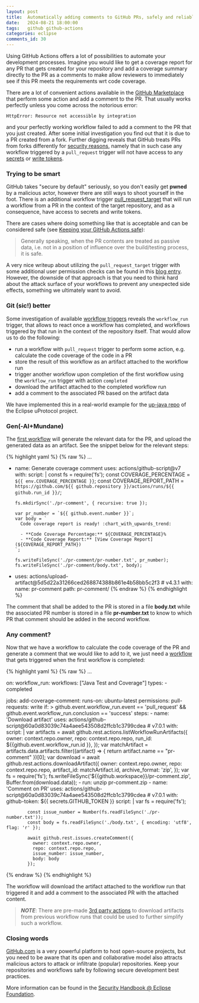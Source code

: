 ```yaml
---
layout: post
title:  Automatically adding comments to GitHub PRs, safely and reliably
date:   2024-08-21 18:00:00
tags:   github github-actions
categories: eclipse
comments_id: 30
---
```


Using GitHub Actions offers a lot of possibilities to automate your development processes. Imagine you 
would like to get a coverage report for any PR that gets created for your repository and add a coverage summary directly
to the PR as a comments to make allow reviewers to immediately see if this PR meets the requirements wrt code coverage.

There are a lot of convenient actions available in the [GitHub Marketplace](https://github.com/marketplace?type=actions) 
that perform some action and add a comment to the PR. That usually works perfectly unless you come across the notorious error:

````{verbatim}
HttpError: Resource not accessible by integration
````

and your perfectly working workflow failed to add a comment to the PR that you just created. After some initial investigation you find out
that it is due to a PR created from a fork. Further digging reveals that GitHub treats PRs from forks differently for [security reasons](https://securitylab.github.com/resources/github-actions-preventing-pwn-requests/), namely
that in such case any workflow triggered by a ```pull_request``` trigger will not have access to any [secrets](https://docs.github.com/en/actions/writing-workflows/choosing-when-your-workflow-runs/events-that-trigger-workflows#workflows-in-forked-repositories) 
or [write tokens](https://docs.github.com/en/actions/security-for-github-actions/security-guides/automatic-token-authentication#permissions-for-the-github_token).

### Trying to be smart

GitHub takes "secure by default" seriously, so you don't easily get **pwned** by a malicious actor, however there are still ways to shoot yourself in the foot.
There is an additional workflow trigger [pull_request_target](https://docs.github.com/en/actions/writing-workflows/choosing-when-your-workflow-runs/events-that-trigger-workflows#pull_request_target) 
that will run a workflow from a PR in the context of the target repository, and as a consequence, have access to secrets and write tokens.

There are cases where doing something like that is acceptable and can be considered safe (see [Keeping your GitHub Actions safe](https://securitylab.github.com/resources/github-actions-preventing-pwn-requests/)):

> Generally speaking, when the PR contents are treated as passive data, i.e. not in a position of influence over the build/testing process, it is safe. 

A very nice writeup about utilizing the ```pull_request_target``` trigger with some additional user permission checks can be found in this [blog entry](https://michaelheap.com/access-secrets-from-forks/). 
However, the downside of that approach is that you need to think hard about the attack surface of your workflows to prevent any unexpected side effects, something we ultimately want to avoid.

### Git (sic!) better

Some investigation of available [workflow triggers](https://docs.github.com/en/actions/writing-workflows/choosing-when-your-workflow-runs/events-that-trigger-workflows) reveals the ```workflow_run```
trigger, that allows to react once a workflow has completed, and workflows triggered by that run in the context of the repository itself. That would allow us to do the following:

- run a workflow with ```pull_request``` trigger to perform some action, e.g. calculate the code coverage of the code in a PR
- store the result of this workflow as an artifact attached to the workflow run
- trigger another workflow upon completion of the first workflow using the ```workflow_run``` trigger with action ```completed```
- download the artifact attached to the completed workflow run
- add a comment to the associated PR based on the artifact data

We have implemented this in a real-world example for the [up-java repo](https://github.com/eclipse-uprotocol/up-java/) of the Eclipse uProtocol project.

### Gen(-AI+Mundane)

The [first workflow](https://github.com/eclipse-uprotocol/up-java/blob/main/.github/workflows/coverage.yml) will generate the relevant data for the PR,
and upload the generated data as an artifact. See the snippet below for the relevant steps:

{% highlight yaml %}
{% raw %}
...

- name: Generate coverage comment
  uses: actions/github-script@v7
  with:
    script: |
      const fs = require('fs');
      const COVERAGE_PERCENTAGE = `${{ env.COVERAGE_PERCENTAGE }}`;
      const COVERAGE_REPORT_PATH = `https://github.com/${{ github.repository }}/actions/runs/${{ github.run_id }}/`;
        
      fs.mkdirSync('./pr-comment', { recursive: true });
        
      var pr_number = `${{ github.event.number }}`;
      var body = `
        Code coverage report is ready! :chart_with_upwards_trend:
        
        - **Code Coverage Percentage:** ${COVERAGE_PERCENTAGE}%
        - **Code Coverage Report:** [View Coverage Report](${COVERAGE_REPORT_PATH})
      `;
        
      fs.writeFileSync('./pr-comment/pr-number.txt', pr_number);
      fs.writeFileSync('./pr-comment/body.txt', body);

- uses: actions/upload-artifact@5d5d22a31266ced268874388b861e4b58bb5c2f3 # v4.3.1
  with:
    name: pr-comment
    path: pr-comment/
{% endraw %}
{% endhighlight %}

The comment that shall be added to the PR is stored in a file **body.txt** while the associated PR number is stored in a 
file **pr-number.txt** to know to which PR that comment should be added in the second workflow.

### Any comment?

Now that we have a workflow to calculate the code coverage of the PR and generate a comment that we would like to add to it,
we just need a [workflow](https://github.com/eclipse-uprotocol/up-java/blob/main/.github/workflows/coverage-comment-pr.yml) that gets triggered
when the first workflow is completed:

{% highlight yaml %}
{% raw %}
...

on:
  workflow_run:
    workflows: ["Java Test and Coverage"]
    types:
      - completed

jobs:
  add-coverage-comment:
    runs-on: ubuntu-latest
    permissions:
      pull-requests: write
    if: >
      github.event.workflow_run.event == 'pull_request' &&
      github.event.workflow_run.conclusion == 'success'
    steps:
      - name: 'Download artifact'
        uses: actions/github-script@60a0d83039c74a4aee543508d2ffcb1c3799cdea # v7.0.1
        with:
          script: |
            var artifacts = await github.rest.actions.listWorkflowRunArtifacts({
               owner: context.repo.owner,
               repo: context.repo.repo,
               run_id: ${{github.event.workflow_run.id }},
            });
            var matchArtifact = artifacts.data.artifacts.filter((artifact) => {
              return artifact.name == "pr-comment"
            })[0];
            var download = await github.rest.actions.downloadArtifact({
               owner: context.repo.owner,
               repo: context.repo.repo,
               artifact_id: matchArtifact.id,
               archive_format: 'zip',
            });
            var fs = require('fs');
            fs.writeFileSync('${{github.workspace}}/pr-comment.zip', Buffer.from(download.data));
      - run: unzip pr-comment.zip
      - name: 'Comment on PR'
        uses: actions/github-script@60a0d83039c74a4aee543508d2ffcb1c3799cdea # v7.0.1
        with:
          github-token: ${{ secrets.GITHUB_TOKEN }}
          script: |
            var fs = require('fs');

            const issue_number = Number(fs.readFileSync('./pr-number.txt'));
            const body = fs.readFileSync('./body.txt', { encoding: 'utf8', flag: 'r' });

            await github.rest.issues.createComment({
              owner: context.repo.owner,
              repo: context.repo.repo,
              issue_number: issue_number,
              body: body
            });
{% endraw %}
{% endhighlight %}

The workflow will download the artifact attached to the workflow run that triggered it and add a comment to the associated PR with the attached content.

> **_NOTE_**: There are pre-made [3rd party actions](https://github.com/marketplace?query=download+artifact+from+workflow+run) to 
download artifacts from previous workflow runs that could be used to further simplify such a workflow.

### Closing words

[GitHub.com](https://github.com) is a very powerful platform to host open-source projects, but you need to be aware that its open and collaborative model
also attracts malicious actors to attack or infiltrate (popular) repositories. Keep your repositories and workflows safe by following secure development best practices.

More information can be found in the [Security Handbook @ Eclipse Foundation](https://eclipse-csi.github.io/security-handbook/).